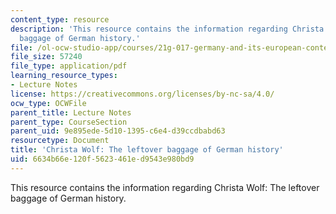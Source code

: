 ```yaml
---
content_type: resource
description: 'This resource contains the information regarding Christa Wolf: The leftover
  baggage of German history.'
file: /ol-ocw-studio-app/courses/21g-017-germany-and-its-european-context-fall-2002/6634b66e120f5623461ed9543e980bd9_MIT21G_017F02_lec_7_2.pdf
file_size: 57240
file_type: application/pdf
learning_resource_types:
- Lecture Notes
license: https://creativecommons.org/licenses/by-nc-sa/4.0/
ocw_type: OCWFile
parent_title: Lecture Notes
parent_type: CourseSection
parent_uid: 9e895ede-5d10-1395-c6e4-d39ccdbabd63
resourcetype: Document
title: 'Christa Wolf: The leftover baggage of German history'
uid: 6634b66e-120f-5623-461e-d9543e980bd9
---
```

This resource contains the information regarding Christa Wolf: The leftover baggage of German history.